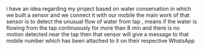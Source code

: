 i have an idea regarding my project based on water conservation in which we built a sensor
and we connect it with our mobile the main work of that sensor is to detect the unusual flow of water from tap ,
means if the water is flowing from the tap continuously for more than 8 min and there is no motion detected near the tap then that sensor
will give a message to that mobile number which has been attached to it on their respective WhatsApp
